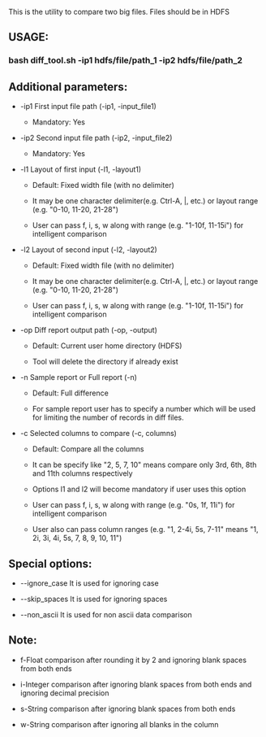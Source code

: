 This is the utility to compare two big files. Files should be in HDFS


## USAGE:


### bash diff_tool.sh -ip1 hdfs/file/path_1 -ip2 hdfs/file/path_2 


## Additional parameters:


- -ip1 First input file path (-ip1, -input_file1) 

  - Mandatory: Yes

- -ip2 Second input file path (-ip2, -input_file2)

  - Mandatory: Yes

- -l1 Layout of first input (-l1, -layout1)

  - Default: Fixed width file (with no delimiter)

  - It may be one character delimiter(e.g. Ctrl-A, |, 	 etc.) or layout range (e.g. "0-10, 11-20, 21-28")

  - User can pass f, i, s, w along with range (e.g. "1-10f, 11-15i") for intelligent comparison

- -l2 Layout of second input (-l2, -layout2)

  - Default: Fixed width file (with no delimiter)

  - It may be one character delimiter(e.g. Ctrl-A, |, 	 etc.) or layout range (e.g. "0-10, 11-20, 21-28")

  - User can pass f, i, s, w along with range (e.g. "1-10f, 11-15i") for intelligent comparison

- -op Diff report output path (-op, -output)

  - Default: Current user home directory (HDFS)

  - Tool will delete the directory if already exist

- -n Sample report or Full report (-n)

  - Default: Full difference

  - For sample report user has to specify a number which will be used for limiting the number of records in diff files.

- -c Selected columns to compare (-c, columns)

  - Default: Compare all the columns

  - It can be specify like "2, 5, 7, 10" means compare only 3rd, 6th, 8th and 11th columns respectively

  - Options l1 and l2 will become mandatory if user uses this option

  - User can pass f, i, s, w along with range (e.g. "0s, 1f, 11i") for intelligent comparison

  - User also can pass column ranges (e.g. "1, 2-4i, 5s, 7-11" means "1, 2i, 3i, 4i, 5s, 7, 8, 9, 10, 11")

   

## Special options:

  - --ignore_case It is used for ignoring case

  - --skip_spaces It is used for ignoring spaces

  - --non_ascii It is used for non ascii data comparison



## Note:


  - f-Float comparison after rounding it by 2 and ignoring blank spaces from both ends

  - i-Integer comparison after ignoring blank spaces from both ends and ignoring decimal precision

  - s-String comparison after ignoring blank spaces from both ends

  - w-String comparison after ignoring all blanks in the column


